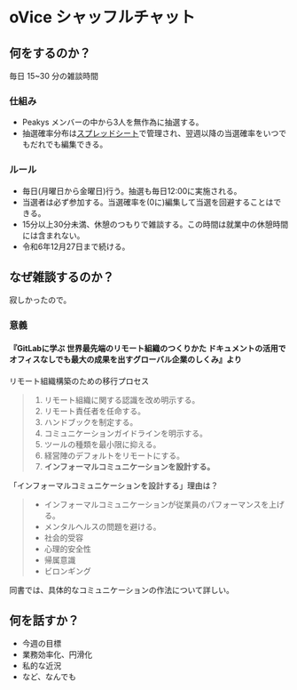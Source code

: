 # oVice シャッフルチャット
## 何をするのか？
毎日 15~30 分の雑談時間
### 仕組み
- Peakys メンバーの中から3人を無作為に抽選する。
- 抽選確率分布は[スプレッドシート](https://docs.google.com/spreadsheets/d/1iypYzZb23XbM7PYxi8X9cZdsW4gdxk8MuZRRChSWFjE/edit?gid=0#gid=0)で管理され、翌週以降の当選確率をいつでもだれでも編集できる。
### ルール
- 毎日(月曜日から金曜日)行う。抽選も毎日12:00に実施される。
- 当選者は必ず参加する。当選確率を(0に)編集して当選を回避することはできる。
- 15分以上30分未満、休憩のつもりで雑談する。この時間は就業中の休憩時間には含まれない。
- 令和6年12月27日まで続ける。
## なぜ雑談するのか？
寂しかったので。
### 意義
#### 『GitLabに学ぶ 世界最先端のリモート組織のつくりかた ドキュメントの活用でオフィスなしでも最大の成果を出すグローバル企業のしくみ』より
リモート組織構築のための移行プロセス
>1. リモート組織に関する認識を改め明示する。
>2. リモート責任者を任命する。
>3. ハンドブックを制定する。
>4. コミュニケーションガイドラインを明示する。
>5. ツールの種類を最小限に抑える。
>6. 経営陣のデフォルトをリモートにする。
>7. **インフォーマルコミュニケーションを設計する。**

「インフォーマルコミュニケーションを設計する」理由は？
> - インフォーマルコミュニケーションが従業員のパフォーマンスを上げる。
> - メンタルヘルスの問題を避ける。
> - 社会的受容
> - 心理的安全性
> - 帰属意識
> - ビロンギング

同書では、具体的なコミュニケーションの作法について詳しい。

## 何を話すか？
- 今週の目標
- 業務効率化、円滑化
- 私的な近況
- など、なんでも
